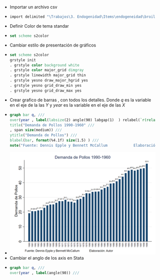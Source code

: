- Importar un archivo csv
- ```Stata
  import delimited "\Trabajos\3. Endogenidad\Items\endogeneidad\broiler.csv"
  ```
- Definir Color de tema standar
- ```stata
  set scheme s2color
  ```
- Cambiar estilo de presentación de gráficos
- ```stata
  set scheme s2color
  grstyle init
  . grstyle color background white
  . grstyle color major_grid dimgray
  . grstyle linewidth major_grid thin
  . grstyle yesno draw_major_hgrid yes
  . grstyle yesno grid_draw_min yes
  . grstyle yesno grid_draw_max yes
  ```
- Crear grafico  de barras , con todos los detalles. Donde $q$ es la variable en el eje de la las $Y$ y $year$ es la variable en el eje de las $X$
- ```stata
  graph bar q, ///
  over(year , label(labsize(2) angle(90) labgap(1)  ) relabel(`r(relabel)')) ///
  title("Demanda de Pollos 1990-1960" ///
  , span size(medium)) ///
  ytitle("Demanda de Pollos") ///
  blabel(bar, format(%4.1f) size(1.5) ) ///
  note("Fuente: Dennis Epple y Bennett McCallum            Elaboración: Autor  ")  
  ```
- ![image.png](../assets/image_1638964870055_0.png)
- Cambiar el anglo de los axis en Stata
- ```stata
  graph bar q, ///
  over(year , label(angle(90)) ///
  ```